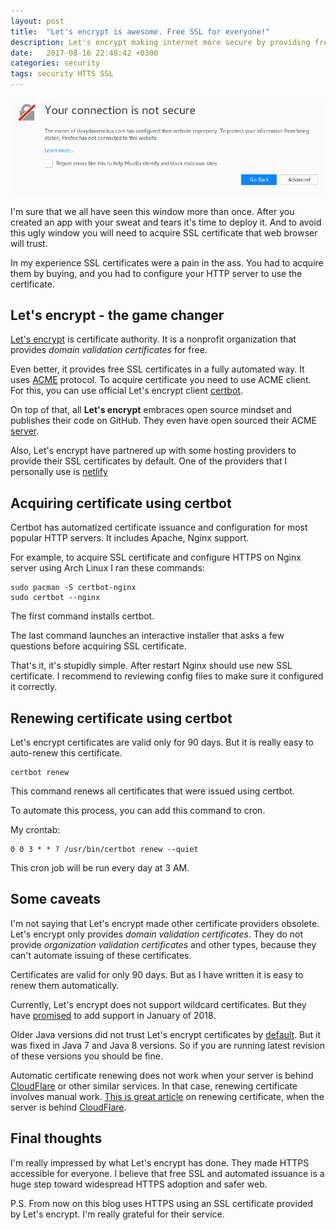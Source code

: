 ```yaml
---
layout: post
title:  "Let's encrypt is awesome. Free SSL for everyone!"
description: Let's encrypt making internet more secure by providing free SSL certificates.
date:   2017-08-16 22:48:42 +0300
categories: security
tags: security HTTS SSL
---
```


<img src="/assets/images/2017-08-16-lets-encrypt/firefox-no-cert.png">

I'm sure that we all have seen this window more than once. After you created an app
with your sweat and tears it's time to deploy it. And to avoid this ugly window
you will need to acquire SSL certificate that web browser will trust.

In my experience SSL certificates were a pain in the ass. You had to acquire them by buying,
and you had to configure your HTTP server to use the certificate.

## Let's encrypt - the game changer
[Let's encrypt](https://letsencrypt.org/) is certificate authority. It is a nonprofit organization that provides
*domain validation certificates* for free.

Even better, it provides free SSL certificates in a fully automated way. It uses
[ACME](https://github.com/ietf-wg-acme/acme/) protocol. To acquire certificate
you need to use ACME client. For this, you can use official Let's encrypt client
[certbot](https://certbot.eff.org/).

On top of that, all **Let's encrypt** embraces open source mindset and publishes
their code on GitHub. They even have open sourced their ACME [server](https://github.com/letsencrypt/boulder).

Also, Let's encrypt have partnered up with some hosting providers to provide
their SSL certificates by default. One of the providers that I personally use is
[netlify](https://www.netlify.com)

## Acquiring certificate using certbot
Certbot has automatized certificate issuance and configuration for most popular HTTP servers.
It includes Apache, Nginx support.

For example, to acquire SSL certificate and configure HTTPS on Nginx server using
Arch Linux I ran these commands:

    sudo pacman -S certbot-nginx
    sudo certbot --nginx

The first command installs certbot.

The last command launches an interactive installer that asks a few questions before
acquiring SSL certificate.

That's it, it's stupidly simple. After restart Nginx should use new SSL certificate.
I recommend to reviewing config files to make sure it configured it correctly.

## Renewing certificate using certbot
Let's encrypt certificates are valid only for 90 days. But it is really easy
to auto-renew this certificate.

    certbot renew

This command renews all certificates that were issued using certbot.

To automate this process, you can add this command to cron.

My crontab:

    0 0 3 * * ? /usr/bin/certbot renew --quiet

This cron job will be run every day at 3 AM.



## Some caveats
I'm not saying that Let's encrypt made other certificate providers obsolete.
Let's encrypt only provides *domain validation certificates*. They do not provide
*organization validation certificates* and other types, because they can't automate
issuing of these certificates.

Certificates are valid for only 90 days. But as I have written it is easy to renew
them automatically.

Currently, Let's encrypt does not support wildcard certificates. But they have
[promised](https://letsencrypt.org/2017/07/06/wildcard-certificates-coming-jan-2018.html)
to add support in January of 2018.

Older Java versions did not trust Let's encrypt certificates by [default](https://community.letsencrypt.org/t/will-the-cross-root-cover-trust-by-the-default-list-in-the-jdk-jre/134/60).
But it was fixed in Java 7 and Java 8 versions. So if you are running latest revision of
these versions you should be fine.

Automatic certificate renewing does not work when your server is behind [CloudFlare](https://www.cloudflare.com/)
or other similar services. In that case, renewing certificate involves manual work.
[This is great article](http://infosec.theos-blog.com/renewing-letsencrypt-certificate-when-using-cloudflare/)
on renewing certificate, when the server is behind [CloudFlare](https://www.cloudflare.com/).

## Final thoughts
I'm really impressed by what Let's encrypt has done. They made HTTPS accessible for everyone.
I believe that free SSL and automated issuance is a huge step toward widespread
HTTPS adoption and safer web.

P.S. From now on this blog uses HTTPS using an SSL certificate provided by Let's encrypt.
I'm really grateful for their service.
